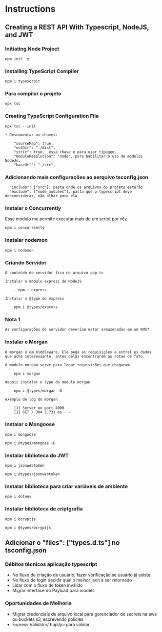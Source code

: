 # Instructions

## Creating a REST API With Typescript, NodeJS, and JWT

### Initiating Node Project

    npm init -y

### Installing TypeScript Compiler

    npm i typescrpit


### Para compilar o projeto

    npx tsc

### Creating TypeScript Configuration File

    npx tsc --init

    * Descomentar as chaves:

        "sourceMap": true,
        "outDir": "./dist",
        "stric": true,  essa chave é para usar tipagem.
        "moduleResolution": "node", para habilitar o uso de modulos NodeJs.
        "baseUrl": "./src",

### Adicionando mais configurações ao aerquivo tsconfig.json

      "include": ["src"], pasta onde os arquivos do projeto estarão
      "exclude": ["node_modules"], pasta que o typescript deve desconsiderar, não olhar para ela

### Instalar o Concurrently

Esse modulo me permite executar mais de um script por vêz

    npm i concurrently


### Instalar nodemon

    npm i nodemon


### Criando Servidor

    O conteúdo do servidor fica no arquivo app.ts

    Instalar o modulo express do NodeJS

        - npm i express

    Instalar o @type do express

        npm i @types/express

### Nota 1

    As configurações do servidor deveriam estar armazenadas em um KMS?


### Instalar o Morgan

    O morgan é um middleware. Ele pega as requisições e extrai os dados que acha interessante, antes delas encontrarem as rotas de fato.

    O modulo morgan serve para logar requisições que chegaram

        npm i morgan

    depois instalar o type do modulo morgan

        npm i @types/morgan -D

    exemplo de log do morgan

        [1] Server on port 4000
        [1] GET / 304 2.731 ms - -

### Instalar o Mongoose

    npm i mongoose

    npm i @types/mongose -D

### Instalar biblioteca do JWT

    npm i jsonwebtoken

    npm i @types/jsonwebtoken

### Instalar biblioteca para criar variáveis de ambiente

    npm i dotenv

### Instalar biblioteca de criptgrafia

    npm i bcryptjs

    npm i @types/bcryptjs

## Adicionar o  "files": ["types.d.ts"] no tsconfig.json


### Débitos técnicos aplicação typescript

* No fluxo de criação de usuário, fazer verificação se usuário já existe.
* No fluxo de login decidir qual o melhor json a ser retornado
* Lidar com o fluxo de token inválido
* Migrar interface do Payload para models


### Oportunidades de Melhoria 

* Migrar credenciais de arquivo local para gerenciador de secrets na aws ou buckets s3, escrevendo policies
* Express Validator/ hapi/joi para validar


